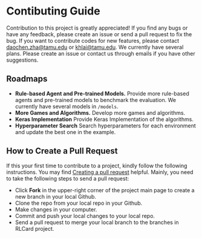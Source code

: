 # Contibuting Guide
Contribution to this project is greatly appreciated! If you find any bugs or have any feedback, please create an issue or send a pull request to fix the bug. If you want to contribute codes for new features, please contact [daochen.zha@tamu.edu](mailto:daochen.zha@tamu.edu) or [khlai@tamu.edu](mailto:khlai@tamu.edu). We currently have several plans. Please create an issue or contact us through emails if you have other suggestions.

## Roadmaps

*   **Rule-based Agent and Pre-trained Models.** Provide more rule-based agents and pre-trained models to benchmark the evaluation. We currently have several models in `/models`.
*   **More Games and Algorithms.** Develop more games and algorithms.
*   **Keras Implementation** Provide Keras Implementation of the algorithms.
*   **Hyperparameter Search** Search hyperparameters for each environment and update the best one in the example.

## How to Create a Pull Request

If this your first time to contribute to a project, kindly follow the following instructions. You may find [Creating a pull request](https://help.github.com/en/github/collaborating-with-issues-and-pull-requests/creating-a-pull-request) helpful. Mainly, you need to take the following steps to send a pull request:

*   Click **Fork** in the upper-right corner of the project main page to create a new branch in your local Github.
*   Clone the repo from your local repo in your Github.
*   Make changes in your computer.
*   Commit and push your local changes to your local repo.
*   Send a pull request to merge your local branch to the branches in RLCard project.
